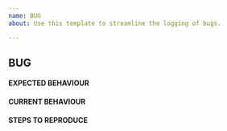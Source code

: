 ```yaml
---
name: BUG
about: Use this template to streamline the logging of bugs.

---
```


## BUG

#### EXPECTED BEHAVIOUR

#### CURRENT BEHAVIOUR

#### STEPS TO REPRODUCE
